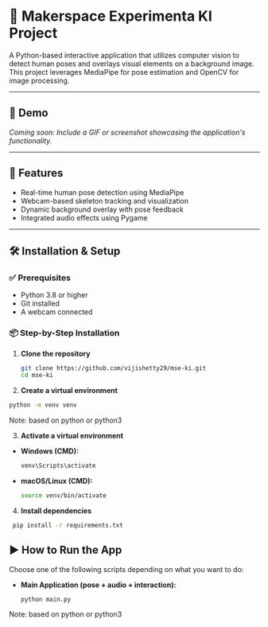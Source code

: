 # 🤖 Makerspace Experimenta KI Project

A Python-based interactive application that utilizes computer vision to detect human poses and overlays visual elements on a background image. This project leverages MediaPipe for pose estimation and OpenCV for image processing.

---

## 📸 Demo

_Coming soon: Include a GIF or screenshot showcasing the application's functionality._

---

## 🧰 Features

- Real-time human pose detection using MediaPipe
- Webcam-based skeleton tracking and visualization
- Dynamic background overlay with pose feedback
- Integrated audio effects using Pygame

---

## 🛠️ Installation & Setup

### ✅ Prerequisites

- Python 3.8 or higher
- Git installed
- A webcam connected

### 📦 Step-by-Step Installation

1. **Clone the repository**

   ```bash
   git clone https://github.com/vijishetty29/mse-ki.git
   cd mse-ki
   ```

2. **Create a virtual environment**

```bash
python -m venv venv
```
Note: based on python or python3

3. **Activate a virtual environment**

- **Windows (CMD):**
  ```bash
  venv\Scripts\activate
  ```
- **macOS/Linux (CMD):**
  ```bash
  source venv/bin/activate
  ```

4. **Install dependencies**

```bash
 pip install -r requirements.txt
```

## ▶️ How to Run the App

Choose one of the following scripts depending on what you want to do:

- **Main Application (pose + audio + interaction):**
  ```bash
  python main.py
  ```
Note: based on python or python3
